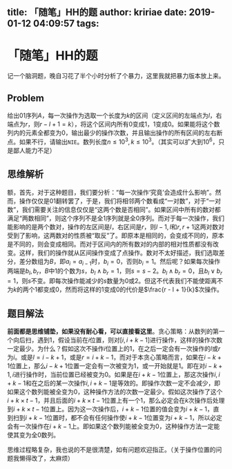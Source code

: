 title: 「随笔」HH的题
author: kririae
date: 2019-01-12 04:09:57
tags:
---
# 「随笔」HH的题

<!--more-->

记一个脑洞题，晚自习花了半个小时分析了个暴力，这里我就把暴力版本放上来。

## Problem

给出$01$序列$A$，每一次操作为选取一个长度为$k$的区间（定义区间的左端点为$l$，右端点为$r$，则$r - l + 1 = k$），将这个区间内所有$0$变成$1$，$1$变成$0$。如果能将这个数列内的元素全都变为$0$，输出最少的操作次数，并且输出操作的所有区间的左右断点。如果不行，请输出`NIE`。数列长度$n \le 10^3, k \le 10^3$。（其实可以扩大到$10^6$，只是鄙人能力不足）

## 思维解析

额，首先，对于这种题目，我们要分析：“每一次操作‘究竟’会造成什么影响”。然而，操作仅仅是$01$翻转罢了，于是，我们将相邻两个数看成“一对数”，对于“一对数”，我们需要关注的信息仅仅是“这两个数是否相同”。如果区间中所有的数对都满足“两数相同”，则这个序列不是全$1$序列就是全$0$序列。而对于每一次操作，我们能影响的是两个数对，操作的左区间是$l$，右区间是$r$，则$l - 1, l$和$r, r + 1$这两对数对受到了影响，这两数对的性质被“取反”了。即原本是相同的，会变成不同的，原本是不同的，则会变成相同。而对于区间内的所有数对的内部的相对性质都没有改变。这样，我们的操作就从区间操作变成了点操作。数对不太好描述，我们选取差分，差分数组为$B$，即$a_i = a_{i -1}$时，$b_i = 0$，否则$b_i = 1$。然后呢？如果每次操作两端是$b_l, b_r$，$B$中$1$的个数为$s$，$b_l \wedge b_r = 1$，则$s = s - 2$。$b_l \wedge b_r = 0$，且$b_l \vee b_r = 1$，则$s$不变。即每次操作能减少的$s$数量为$0$或$2$。但这不代表我们不能使距离不为$k$的两个$1$都变成$0$，然而将这样的$1$变成$0$的代价是$\frac{r - l + 1}{k}$次操作。

## 题目解法

<b>前面都是思维铺垫，如果没有耐心看，可以直接看这里</b>。贪心策略：从数列的第一个向后扫，遇到$1$，假设当前在$i$位置，则对$[i, i + k - 1]$进行操作，这样的操作次数一定最少。为什么？假如这次不操作$i$位置上的$1$，在之后一定会有一次操作的$l$或$r$为$i$。或是$l = i - k + 1$，或是$r = i + k - 1$，而对于本贪心策略而言，如果在$i - k + 1$位置上，那么$i - k + 1$位置一定会有一次被变为$1$，或一开始就是$1$。即在对$i - k + 1, i$进行操作时，当前位置已经被变为$0$。如果是在$i + k - 1$位置上，那这次操作$i, i + k - 1$和在之后的某一次操作$i, i + k - 1$是等效的。即操作次数一定不会减少，即如果这个数列能被全变为$0$，这种操作方法的次数一定最少。假如这次操作了这个$i + k \times t - 1$，并且后面的$i + k \times t - 1$位置上有一个$1$，那么必定会在$k$次操作后处理到$i + k \times t - 1$位置上。因为这一次操作后，$i + k - 1$位置的值会变为$i + k - 1$，直到扫到$i + k - 1$位置时，都不会有任何操作使$i + k - 1$位置变为$i + k - 1$，所以必定会有一次操作在$i + k - 1$上。即如果这个数列能被全变为$0$，这种操作方法一定能使其变为全$0$数列。

思维过程略复杂，我也说的不是很清楚，如有问题欢迎指正。（关于操作位置的问题我懒得改了，太麻烦）
